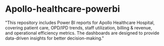 # Apollo-healthcare-powerbi
"This repository includes Power BI reports for Apollo Healthcare Hospital, covering patient care, OPD/IPD trends, staff utilization, billing & revenue, and operational efficiency metrics. The dashboards are designed to provide data-driven insights for better decision-making."
